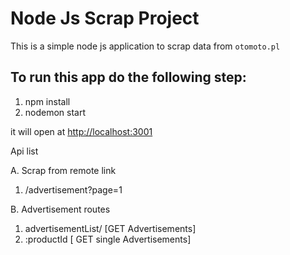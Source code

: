 # Node Js Scrap Project
This is a simple node js application to scrap data from  `otomoto.pl`

## To run this app do the following step:

1. npm install
2. nodemon start


it will open at [http://localhost:3001](http://localhost:3001)


Api list

A. Scrap from remote link 
  1. /advertisement?page=1
 
B. Advertisement routes
  1. advertisementList/  [GET Advertisements]
  2. :productId [ GET single Advertisements]


